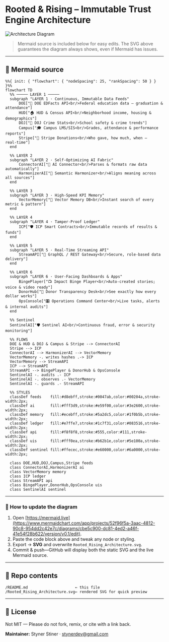 # Rooted & Rising – Immutable Trust Engine Architecture

![Architecture Diagram](https://www.mermaidchart.com/app/projects/52f96f5a-3aac-4812-90c8-954dd2c42e7c/diagrams/cbe5c900-dc81-4ed2-a46f-41e54f28b622/version/v0.1/edit)

> Mermaid source is included below for easy edits.
> The SVG above guarantees the diagram always shows, even if Mermaid has issues.

---

## 📐 Mermaid source

```mermaid
%%{ init: { "flowchart": { "nodeSpacing": 25, "rankSpacing": 50 } } }%%
flowchart TD
  %% ───── LAYER 1 ─────
  subgraph "LAYER 1 · Continuous, Immutable Data Feeds"
      DOE["📘 DOE EDFacts API<br/>Federal education data — graduation & attendance"]
      HUD["🏠 HUD & Census API<br/>Neighborhood income, housing & demographics"]
      DOJ["🚨 DOJ Crime Stats<br/>School safety & crime trends"]
      Campus["🎓 Campus LMS/SIS<br/>Grades, attendance & performance reports"]
      Stripe["💸 Stripe Donations<br/>Who gave, how much, when — real‑time"]
  end

  %% LAYER 2
  subgraph "LAYER 2 · Self‑Optimizing AI Fabric"
      ConnectorAI["🔗 AI Connector<br/>Parses & formats raw data automatically"]
      HarmonizerAI["🔎 Semantic Harmonizer<br/>Aligns meaning across all sources"]
  end

  %% LAYER 3
  subgraph "LAYER 3 · High‑Speed KPI Memory"
      VectorMemory["🧠 Vector Memory DB<br/>Instant search of every metric & pattern"]
  end

  %% LAYER 4
  subgraph "LAYER 4 · Tamper‑Proof Ledger"
      ICP["🛡️ ICP Smart Contracts<br/>Immutable records of results & funds"]
  end

  %% LAYER 5
  subgraph "LAYER 5 · Real‑Time Streaming API"
      StreamAPI["🚦 GraphQL / REST Gateway<br/>Secure, role‑based data delivery"]
  end

  %% LAYER 6
  subgraph "LAYER 6 · User‑Facing Dashboards & Apps"
      BingePlayer["📺 Impact Binge Player<br/>Auto‑created stories; voice & video ready"]
      DonorHub["🎁 Donor Transparency Desk<br/>See exactly how every dollar works"]
      OpsConsole["🎛️ Operations Command Center<br/>Live tasks, alerts & internal audits"]
  end

  %% Sentinel
  SentinelAI["🛡️ Sentinel AI<br/>Continuous fraud, error & security monitoring"]

  %% FLOWS
  DOE & HUD & DOJ & Campus & Stripe --> ConnectorAI
  Stripe --> ICP
  ConnectorAI --> HarmonizerAI --> VectorMemory
  VectorMemory -. writes hashes .-> ICP
  VectorMemory --> StreamAPI
  ICP --> StreamAPI
  StreamAPI --> BingePlayer & DonorHub & OpsConsole
  SentinelAI -. audits .- ICP
  SentinelAI -. observes .- VectorMemory
  SentinelAI -. guards .- StreamAPI

  %% STYLES
  classDef feeds    fill:#d8ebff,stroke:#0047ab,color:#00204a,stroke-width:2px;
  classDef ai       fill:#fff3d9,stroke:#e59f00,color:#3e2600,stroke-width:2px;
  classDef memory   fill:#ecebff,stroke:#5a2dc5,color:#1f0b5b,stroke-width:2px;
  classDef ledger   fill:#e7ffe7,stroke:#1c7f31,color:#083516,stroke-width:2px;
  classDef api      fill:#f8f8f8,stroke:#555,color:#111,stroke-width:2px;
  classDef uis      fill:#fff0ea,stroke:#b62b1e,color:#5e100a,stroke-width:2px;
  classDef sentinel fill:#ffecec,stroke:#e60000,color:#6a0000,stroke-width:2px;

  class DOE,HUD,DOJ,Campus,Stripe feeds
  class ConnectorAI,HarmonizerAI ai
  class VectorMemory memory
  class ICP ledger
  class StreamAPI api
  class BingePlayer,DonorHub,OpsConsole uis
  class SentinelAI sentinel
```

---

### 🔄 How to update the diagram

1. Open [https://mermaid.live](https://www.mermaidchart.com/app/projects/52f96f5a-3aac-4812-90c8-954dd2c42e7c/diagrams/cbe5c900-dc81-4ed2-a46f-41e54f28b622/version/v0.1/edit).
2. Paste the code block above and tweak any node or styling.
3. Export → **SVG** and overwrite `Rooted_Rising_Architecture.svg`.
4. Commit & push—GitHub will display both the static SVG and the live Mermaid source.

---

## 📁 Repo contents

```
/README.md                     ← this file
/Rooted_Rising_Architecture.svg← rendered SVG for quick preview
```

---

## 📝 License

Not MIT — Please do not fork, remix, or cite with a link back.

**Maintainer:** Styner Stiner · [stynerdev@gmail.com](mailto:stynerdev@gmail.com)
